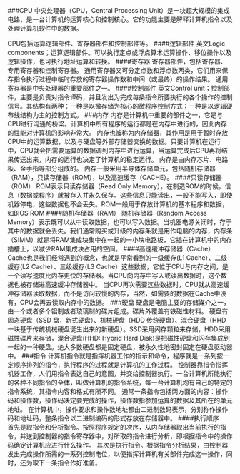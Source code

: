###CPU
  中央处理器（CPU，Central Processing Unit）是一块超大规模的集成电路，是一台计算机的运算核心和控制核心。它的功能主要是解释计算机指令以及处理计算机软件中的数据。
  
  CPU包括运算逻辑部件、寄存器部件和控制部件等。
####逻辑部件
  英文Logic components；运算逻辑部件。可以执行定点或浮点算术运算操作、移位操作以及逻辑操作，也可执行地址运算和转换。
####寄存器
  寄存器部件，包括寄存器、专用寄存器和控制寄存器。 通用寄存器又可分定点数和浮点数两类，它们用来保存指令执行过程中临时存放的寄存器操作数和中间（或最终）的操作结果。 通用寄存器是中央处理器的重要部件之一。
####控制部件
  英文Control unit；控制部件，主要是负责对指令译码，并且发出为完成每条指令所要执行的各个操作的控制信号。其结构有两种：一种是以微存储为核心的微程序控制方式；一种是以逻辑硬布线结构为主的控制方式。
###内存
  内存是计算机中重要的部件之一，它是与CPU进行沟通的桥梁。计算机中所有程序的运行都是在内存中进行的，因此内存的性能对计算机的影响非常大。
  内存也被称为内存储器，其作用是用于暂时存放CPU中的运算数据，以及与硬盘等外部存储器交换的数据。只要计算机在运行中，CPU就会把需要运算的数据调到内存中进行运算，当运算完成后CPU再将结果传送出来，内存的运行也决定了计算机的稳定运行。
  内存是由内存芯片、电路板、金手指等部分组成的。
  内存一般采用半导体存储单元，包括随机存储器（RAM），只读存储器（ROM），以及高速缓存（CACHE）。
####只读存储器（ROM）
ROM表示只读存储器（Read Only Memory），在制造ROM的时候，信息（数据或程序）就被存入并永久保存。这些信息只能读出，一般不能写入，即使机器停电，这些数据也不会丢失。ROM一般用于存放计算机的基本程序和数据，如BIOS ROM
####随机存储器（RAM）
随机存储器（Random Access Memory）表示既可以从中读取数据，也可以写入数据。当机器电源关闭时，存于其中的数据就会丢失。我们通常购买或升级的内存条就是用作电脑的内存，内存条（SIMM）就是将RAM集成块集中在一起的一小块电路板，它插在计算机中的内存插槽上，以减少RAM集成块占用的空间。
####高速缓冲存储器（Cache）
Cache也是我们经常遇到的概念，也就是平常看到的一级缓存(L1 Cache）、二级缓存(L2 Cache）、三级缓存(L3 Cache）这些数据，它位于CPU与内存之间，是一个读写速度比内存更快的存储器。当CPU向内存中写入或读出数据时，这个数据也被存储进高速缓冲存储器中。
当CPU再次需要这些数据时，CPU就从高速缓冲存储器读取数据，而不是访问较慢的内存，当然，如需要的数据在Cache中没有，CPU会再去读取内存中的数据。
###硬盘
硬盘是电脑主要的存储媒介之一，由一个或者多个铝制或者玻璃制的碟片组成。碟片外覆盖有铁磁性材料。
硬盘有固态硬盘（SSD 盘，新式硬盘）、机械硬盘（HDD 传统硬盘）、混合硬盘（HHD 一块基于传统机械硬盘诞生出来的新硬盘）。SSD采用闪存颗粒来存储，HDD采用磁性碟片来存储，混合硬盘(HHD: Hybrid Hard Disk)是把磁性硬盘和闪存集成到一起的一种硬盘。绝大多数硬盘都是固定硬盘，被永久性地密封固定在硬盘驱动器中。
###指令
计算机指令就是指挥机器工作的指示和命令，程序就是一系列按一定顺序排列的指令，执行程序的过程就是计算机的工作过程。 
 控制器靠指令指挥机器工作，人们用指令表达自己的意图，并交给控制器执行。一台计算机所能执行的各种不同指令的全体，叫做计算机的指令系统，每一台计算机均有自己的特定的指令系统，其指令内容和格式有所不同。
 通常一条指令包括两方面的内容：操作码和操作数，操作码决定要完成的操作，操作数指参加运算的数据及其所在的单元地址。
 在计算机中，操作要求和操作数地址都由二进制数码表示，分别称作操作码和地址码，整条指令以二进制编码的形式存放在存储器中。
####执行顺序                                                               
  首先是取指令和分析指令。按照程序规定的次序，从内存储器取出当前执行的指令，并送到控制器的指令寄存器中，对所取的指令进行分析，即根据指令中的操作码确定计算机应进行什么操作。
其次是执行指令。根据指令分析结果，由控制器发出完成操作所需的一系列控制电位，以便指挥计算机有关部件完成这一操作，同时，还为取下一条指令作好准备。                                                             
